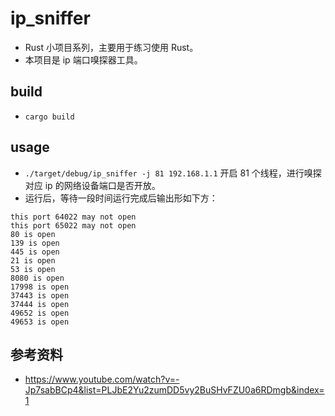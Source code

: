 # ip_sniffer
* Rust 小项目系列，主要用于练习使用 Rust。
* 本项目是 ip 端口嗅探器工具。

## build
* `cargo build`

## usage
* `./target/debug/ip_sniffer -j 81 192.168.1.1` 开启 81 个线程，进行嗅探对应 ip 的网络设备端口是否开放。
* 运行后，等待一段时间运行完成后输出形如下方：

```
this port 64022 may not open
this port 65022 may not open
80 is open
139 is open
445 is open
21 is open
53 is open
8080 is open
17998 is open
37443 is open
37444 is open
49652 is open
49653 is open
```

## 参考资料
* https://www.youtube.com/watch?v=-Jp7sabBCp4&list=PLJbE2Yu2zumDD5vy2BuSHvFZU0a6RDmgb&index=1
